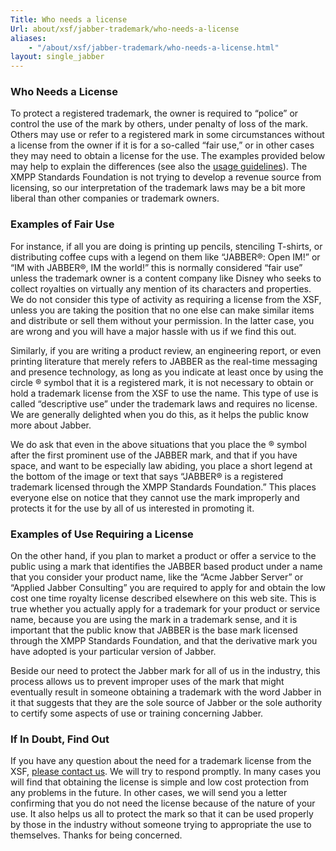 ```yaml
---
Title: Who needs a license
Url: about/xsf/jabber-trademark/who-needs-a-license
aliases:
    - "/about/xsf/jabber-trademark/who-needs-a-license.html"
layout: single_jabber
---
```


### Who Needs a License

To protect a registered trademark, the owner is required to “police” or control the use of the mark by others, under penalty of loss of the mark. Others may use or refer to a registered mark in some circumstances without a license from the owner if it is for a so-called “fair use,” or in other cases they may need to obtain a license for the use. The examples provided below may help to explain the differences (see also the [usage guidelines](/about/xsf/jabber-trademark/usage-guidelines)). The XMPP Standards Foundation is not trying to develop a revenue source from licensing, so our interpretation of the trademark laws may be a bit more liberal than other companies or trademark owners.

### Examples of Fair Use

For instance, if all you are doing is printing up pencils, stenciling T-shirts, or distributing coffee cups with a legend on them like “JABBER®: Open IM!” or “IM with JABBER®, IM the world!” this is normally considered “fair use” unless the trademark owner is a content company like Disney who seeks to collect royalties on virtually any mention of its characters and properties. We do not consider this type of activity as requiring a license from the XSF, unless you are taking the position that no one else can make similar items and distribute or sell them without your permission. In the latter case, you are wrong and you will have a major hassle with us if we find this out.

Similarly, if you are writing a product review, an engineering report, or even printing literature that merely refers to JABBER as the real-time messaging and presence technology, as long as you indicate at least once by using the circle ® symbol that it is a registered mark, it is not necessary to obtain or hold a trademark license from the XSF to use the name. This type of use is called “descriptive use” under the trademark laws and requires no license. We are generally delighted when you do this, as it helps the public know more about Jabber.

We do ask that even in the above situations that you place the ® symbol after the first prominent use of the JABBER mark, and that if you have space, and want to be especially law abiding, you place a short legend at the bottom of the image or text that says “JABBER® is a registered trademark licensed through the XMPP Standards Foundation.” This places everyone else on notice that they cannot use the mark improperly and protects it for the use by all of us interested in promoting it.

### Examples of Use Requiring a License

On the other hand, if you plan to market a product or offer a service to the public using a mark that identifies the JABBER based product under a name that you consider your product name, like the “Acme Jabber Server” or “Applied Jabber Consulting” you are required to apply for and obtain the low cost one time royalty license described elsewhere on this web site. This is true whether you actually apply for a trademark for your product or service name, because you are using the mark in a trademark sense, and it is important that the public know that JABBER is the base mark licensed through the XMPP Standards Foundation, and that the derivative mark you have adopted is your particular version of Jabber.

Beside our need to protect the Jabber mark for all of us in the industry, this process allows us to prevent improper uses of the mark that might eventually result in someone obtaining a trademark with the word Jabber in it that suggests that they are the sole source of Jabber or the sole authority to certify some aspects of use or training concerning Jabber.

### If In Doubt, Find Out

If you have any question about the need for a trademark license from the XSF, [please contact us](/contact). We will try to respond promptly. In many cases you will find that obtaining the license is simple and low cost protection from any problems in the future. In other cases, we will send you a letter confirming that you do not need the license because of the nature of your use. It also helps us all to protect the mark so that it can be used properly by those in the industry without someone trying to appropriate the use to themselves. Thanks for being concerned.